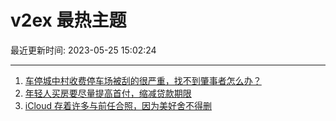 # v2ex 最热主题

最近更新时间: 2023-05-25 15:02:24

--- 
1. [车停城中村收费停车场被刮的很严重，找不到肇事者怎么办？](https://www.v2ex.com/t/942734) 
2. [年轻人买房要尽量提高首付，缩减贷款期限](https://www.v2ex.com/t/942740) 
3. [iCloud 存着许多与前任合照，因为美好舍不得删](https://www.v2ex.com/t/942779) 
